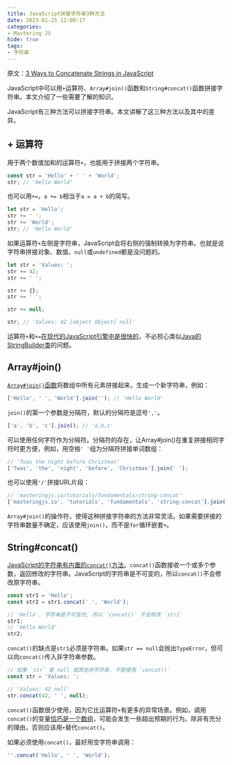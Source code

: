 ```yaml
---
title: JavaScript拼接字符串3种方法
date: 2023-01-25 12:00:17
categories:
- Mastering JS
hide: true
tags:
- 字符串
---
```


原文：[3 Ways to Concatenate Strings in JavaScript](https://masteringjs.io/tutorials/fundamentals/string-concat)

JavaScript中可以用`+`运算符、`Array#join()`函数和`String#concat()`函数拼接字符串。本文介绍了一些需要了解的知识。

<!-- more -->

JavaScript有三种方法可以拼接字符串。本文讲解了这三种方法以及其中的差异。

## + 运算符

用于两个数值加和的运算符`+`，也能用于拼接两个字符串。

```javascript
const str = 'Hello' + ' ' + 'World';
str; // 'Hello World'
```

也可以用`+=`，`a += b`相当于`a = a + b`的简写。

```javascript
let str = 'Hello';
str += ' ';
str += 'World';
str; // 'Hello World'
```

如果运算符`+`左侧是字符串，JavaScript会将右侧的强制转换为字符串。也就是说字符串拼接对象、数值、`null`或`undefined`都是没问题的。

```javascript
let str = 'Values: ';
str += 42;
str += ' ';

str += {};
str += ' ';

str += null;

str; // 'Values: 42 [object Object] null'
```

运算符`+`和`+=`[在现代的JavaScript引擎中是很快的](https://2ality.com/2011/10/string-concatenation.html)，不必担心类似[Java的StringBuilder类](https://www.geeksforgeeks.org/stringbuilder-class-in-java-with-examples/)的问题。

## Array#join()

[`Array#join()`函数](https://developer.mozilla.org/en-US/docs/Web/JavaScript/Reference/Global_Objects/Array/join)将数组中所有元素拼接起来，生成一个新字符串，例如：

```javascript
['Hello', ' ', 'World'].join(''); // 'Hello World'
```

`join()`的第一个参数是分隔符，默认的分隔符是逗号`','`。

```javascript
['a', 'b', 'c'].join(); // 'a,b,c'
```

可以使用任何字符作为分隔符。分隔符的存在，让Array#join()在重复拼接相同字符时更方便，例如，用空格`' '`组为分隔符拼接单词数组：

```javascript
// 'Twas the night before Christmas'
['Twas', 'the', 'night', 'before', 'Christmas'].join(' ');
```

也可以使用`'/'`拼接URL片段：

```javascript
// 'masteringjs.io/tutorials/fundamentals/string-concat'
['masteringjs.io', 'tutorials', 'fundamentals', 'string-concat'].join('/');
```

`Array#join()`的操作符，使得这种拼接字符串的方法非常灵活。如果需要拼接的字符串数量不确定，应该使用`join()`，而不是`for`循环嵌套`+`。

## String#concat()

[JavaScript的字符串有内置的`concat()`方法](https://developer.mozilla.org/en-US/docs/Web/JavaScript/Reference/Global_Objects/String/concat)。`concat()`函数接收一个或多个参数，返回修改的字符串。JavaScript的字符串是不可变的，所以`concat()`不会修改原字符串。

```javascript
const str1 = 'Hello';
const str2 = str1.concat(' ', 'World');

// 'Hello'. 字符串是不可变的, 所以 `concat()` 不会修改 `str1`
str1;
// 'Hello World'
str2;
```

`concat()`的缺点是`str1`必须是字符串。如果`str == null`会抛出`TypeError`，但可以向`concat()`传入非字符串参数。

```javascript
// 如果 `str` 是 null 或其他非字符串, 不能使用 `concat()`
const str = 'Values: ';

// 'Values: 42 null'
str.concat(42, ' ', null);
```

`concat()`函数很少使用，因为它比运算符`+`有更多的异常场景。例如，调用`concat()`的变量[恰巧是一个数组](https://developer.mozilla.org/en-US/docs/Web/JavaScript/Reference/Global_Objects/Array/concat)，可能会发生一些超出预期的行为。除非有充分的理由，否则应该用`+`替代`concat()`。

如果必须使用`concat()`，最好用空字符串调用：

```javascript
''.concat('Hello', ' ', 'World');
```